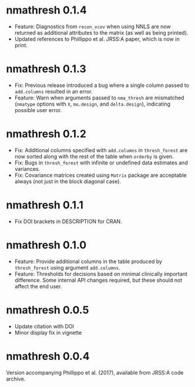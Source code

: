 # nmathresh 0.1.4

* Feature: Diagnostics from `recon_vcov` when using NNLS are now returned as additional attributes to the matrix (as well as being printed).
* Updated references to Phillippo et al. JRSS:A paper, which is now in print.

# nmathresh 0.1.3

* Fix: Previous release introduced a bug where a single column passed to `add.columns` resulted in an error.
* Feature: Warn when arguments passed to `nma_thresh` are mismatched (`nmatype` options with `X`, `mu.design`, and `delta.design`), indicating possible user error.

# nmathresh 0.1.2

* Fix: Additional columns specified with `add.columns` in `thresh_forest` are now sorted along with the rest of the table when `orderby` is given.
* Fix: Bugs in `thresh_forest` with infinite or undefined data estimates and variances.
* Fix: Covariance matrices created using `Matrix` package are acceptable always (not just in the block diagonal case).

# nmathresh 0.1.1

* Fix DOI brackets in DESCRIPTION for CRAN.

# nmathresh 0.1.0

* Feature: Provide additional columns in the table produced by `thresh_forest` using argument `add.columns`.
* Feature: Thresholds for decisions based on minimal clinically important difference. Some internal API changes required, but these should not affect the end user.

# nmathresh 0.0.5

* Update citation with DOI
* Minor display fix in vignette

# nmathresh 0.0.4

Version accompanying Phillippo et al. (2017), available from JRSS:A code archive.
